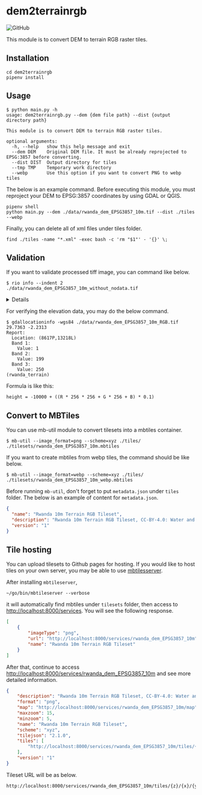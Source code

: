 # dem2terrainrgb
![GitHub](https://img.shields.io/github/license/watergis/dem2terrainrgb)

This module is to convert DEM to terrain RGB raster tiles.

## Installation

```
cd dem2terrainrgb
pipenv install
```

## Usage

```
$ python main.py -h
usage: dem2terrainrgb.py --dem {dem file path} --dist {output directory path}

This module is to convert DEM to terrain RGB raster tiles.

optional arguments:
  -h, --help   show this help message and exit
  --dem DEM    Original DEM file. It must be already reprojected to EPSG:3857 before converting.
  --dist DIST  Output directory for tiles
  --tmp TMP    Temporary work directory
  --webp       Use this option if you want to convert PNG to webp tiles
```

The below is an example command. Before executing this module, you must reproject your DEM to EPSG:3857 coordinates by using GDAL or QGIS.
```
pipenv shell
python main.py --dem ./data/rwanda_dem_EPSG3857_10m.tif --dist ./tiles --webp
```

Finally, you can delete all of xml files under tiles folder.
```
find ./tiles -name "*.xml" -exec bash -c 'rm "$1"' - '{}' \;
```

## Validation

If you want to validate processed tiff image, you can command like below.

```
$ rio info --indent 2 ./data/rwanda_dem_EPSG3857_10m_without_nodata.tif
```

<details>

```json
{
  "blockxsize": 256,
  "blockysize": 256,
  "bounds": [
    3223733.0877,
    -316437.17616185057,
    3439718.7685284764,
    -115768.6321
  ],
  "colorinterp": [
    "gray"
  ],
  "compress": "deflate",
  "count": 1,
  "crs": "EPSG:3857",
  "descriptions": [
    null
  ],
  "driver": "GTiff",
  "dtype": "uint16",
  "height": 19992,
  "indexes": [
    1
  ],
  "interleave": "band",
  "lnglat": [
    29.92940323722318,
    -1.9409140983431143
  ],
  "mask_flags": [
    [
      "all_valid"
    ]
  ],
  "nodata": null,
  "res": [
    10.037442179964515,
    10.037442179964515
  ],
  "shape": [
    19992,
    21518
  ],
  "tiled": true,
  "transform": [
    10.037442179964515,
    0.0,
    3223733.0877,
    0.0,
    -10.037442179964515,
    -115768.6321,
    0.0,
    0.0,
    1.0
  ],
  "units": [
    null
  ],
  "width": 21518
}
```
</details>

For verifying the elevation data, you may do the below command.

```
$ gdallocationinfo -wgs84 ./data/rwanda_dem_EPSG3857_10m_RGB.tif 29.7363 -2.2313
Report:
  Location: (8617P,13218L)
  Band 1:
    Value: 1
  Band 2:
    Value: 199
  Band 3:
    Value: 250
(rwanda_terrain)
```

Formula is like this:

```
height = -10000 + ((R * 256 * 256 + G * 256 + B) * 0.1)
```

## Convert to MBTiles

You can use mb-util module to convert tilesets into a mbtiles container.

```
$ mb-util --image_format=png --scheme=xyz ./tiles/ ./tilesets/rwanda_dem_EPSG3857_10m.mbtiles
```

If you want to create mbtiles from webp tiles, the command should be like below.
```
$ mb-util --image_format=webp --scheme=xyz ./tiles/ ./tilesets/rwanda_dem_EPSG3857_10m_webp.mbtiles
```

Before running `mb-util`, don't forget to put `metadata.json` under `tiles` folder. The below is an example of content for `metadata.json`.

```json
{
  "name": "Rwanda 10m Terrain RGB Tileset",
  "description": "Rwanda 10m Terrain RGB Tileset, CC-BY-4.0: Water and Sanitation Corporation (WASAC), Rwanda",
  "version": "1"
}
```

## Tile hosting

You can upload tilesets to Github pages for hosting. If you would like to host tiles on your own server, you may be able to use [mbtilesserver](https://github.com/consbio/mbtileserver).

After installing `mbtileserver`,

```
~/go/bin/mbtileserver --verbose
```

it will automatically find mbtiles under `tilesets` folder, then access to [http://localhost:8000/services](http://localhost:8000/services). You will see the following response.

```json
[
    {
        "imageType": "png",
        "url": "http://localhost:8000/services/rwanda_dem_EPSG3857_10m",
        "name": "Rwanda 10m Terrain RGB Tileset"
    }
]
```

After that, continue to access [http://localhost:8000/services/rwanda_dem_EPSG3857_10m](http://localhost:8000/services/rwanda_dem_EPSG3857_10m) and see more detailed information.

```json
{
    "description": "Rwanda 10m Terrain RGB Tileset, CC-BY-4.0: Water and Sanitation Corporation (WASAC), Rwanda",
    "format": "png",
    "map": "http://localhost:8000/services/rwanda_dem_EPSG3857_10m/map",
    "maxzoom": 15,
    "minzoom": 5,
    "name": "Rwanda 10m Terrain RGB Tileset",
    "scheme": "xyz",
    "tilejson": "2.1.0",
    "tiles": [
        "http://localhost:8000/services/rwanda_dem_EPSG3857_10m/tiles/{z}/{x}/{y}.png"
    ],
    "version": "1"
}
```

Tileset URL will be as below.
```
http://localhost:8000/services/rwanda_dem_EPSG3857_10m/tiles/{z}/{x}/{y}.png
```